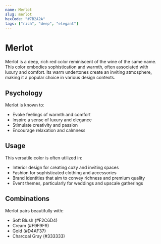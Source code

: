 ```yaml
---
name: Merlot
slug: merlot
hexCode: "#7B2A2A"
tags: ["rich", "deep", "elegant"]
---
```


# Merlot

Merlot is a deep, rich red color reminiscent of the wine of the same name. This color embodies sophistication and warmth, often associated with luxury and comfort. Its warm undertones create an inviting atmosphere, making it a popular choice in various design contexts.

## Psychology

Merlot is known to:
- Evoke feelings of warmth and comfort
- Inspire a sense of luxury and elegance
- Stimulate creativity and passion
- Encourage relaxation and calmness

## Usage

This versatile color is often utilized in:
- Interior design for creating cozy and inviting spaces
- Fashion for sophisticated clothing and accessories
- Brand identities that aim to convey richness and premium quality
- Event themes, particularly for weddings and upscale gatherings

## Combinations

Merlot pairs beautifully with:
- Soft Blush (#F2C6D4)
- Cream (#F9F9F9)
- Gold (#D4AF37)
- Charcoal Gray (#333333)